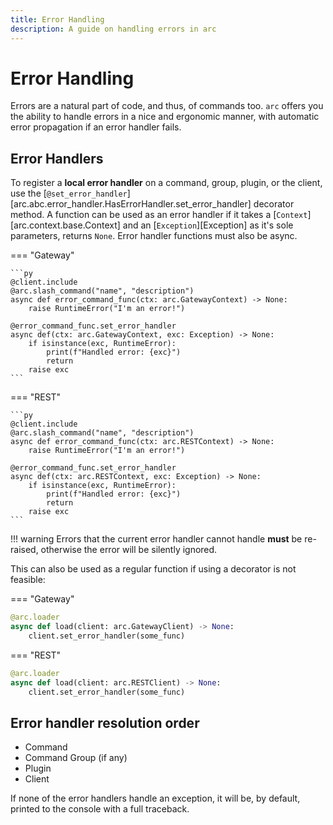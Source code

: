 ```yaml
---
title: Error Handling
description: A guide on handling errors in arc
---
```


# Error Handling

Errors are a natural part of code, and thus, of commands too. `arc` offers you the ability to handle errors in a nice and ergonomic manner, with automatic error propagation if an error handler fails.

## Error Handlers

To register a **local error handler** on a command, group, plugin, or the client, use the [`@set_error_handler`][arc.abc.error_handler.HasErrorHandler.set_error_handler] decorator method. A function can be used as an error handler if it takes a [`Context`][arc.context.base.Context] and an [`Exception`][Exception] as it's sole parameters, returns `None`. Error handler functions must also be async.

=== "Gateway"

    ```py
    @client.include
    @arc.slash_command("name", "description")
    async def error_command_func(ctx: arc.GatewayContext) -> None:
        raise RuntimeError("I'm an error!")

    @error_command_func.set_error_handler
    async def(ctx: arc.GatewayContext, exc: Exception) -> None:
        if isinstance(exc, RuntimeError):
            print(f"Handled error: {exc}")
            return
        raise exc
    ```

=== "REST"

    ```py
    @client.include
    @arc.slash_command("name", "description")
    async def error_command_func(ctx: arc.RESTContext) -> None:
        raise RuntimeError("I'm an error!")

    @error_command_func.set_error_handler
    async def(ctx: arc.RESTContext, exc: Exception) -> None:
        if isinstance(exc, RuntimeError):
            print(f"Handled error: {exc}")
            return
        raise exc
    ```

!!! warning
    Errors that the current error handler cannot handle **must** be re-raised, otherwise the error will be silently ignored.

This can also be used as a regular function if using a decorator is not feasible:

=== "Gateway"

```py
@arc.loader
async def load(client: arc.GatewayClient) -> None:
    client.set_error_handler(some_func)
```

=== "REST"

```py
@arc.loader
async def load(client: arc.RESTClient) -> None:
    client.set_error_handler(some_func)
```

## Error handler resolution order

- Command
- Command Group (if any)
- Plugin
- Client

If none of the error handlers handle an exception, it will be, by default, printed to the console with a full traceback.
